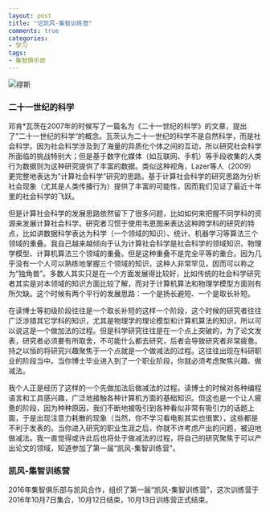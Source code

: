 ```yaml
---
layout: post
title: "记凯风-集智训练营"
comments: true
categories:
- 学习
tags:
- 集智俱乐部
---
```


![缪斯](http://oaf2qt3yk.bkt.clouddn.com/ed6c9d46333416093c4d0fd0e9712dc4.png)

### 二十一世纪的科学
邓肯*瓦茨在2007年的时候写了一篇名为《二十一世纪的科学》的文章，提出了”二十一世纪的科学“的概念。瓦茨认为二十一世纪的科学不是自然科学，而是社会科学。因为社会科学涉及到了海量的异质化个体之间的互动，所以研究社会科学所面临的挑战特别大；但是基于数字化媒体（如互联网、手机）等手段收集的人类行为数据则为这种研究提供了丰富的数据。类似这种视角，Lazer等人（2009）更完整地表达为”计算社会科学”研究的思路。基于计算社会科学的研究思路为分析社会现象（尤其是人类传播行为）提供了丰富的可能性，因而我们见证了最近十年里的社会科学的飞跃。

但是计算社会科学的发展思路依然留下了很多问题，比如如何来把握不同学科的资源来发展计算社会科学。研究者习惯于使用韦恩图来表达这种跨学科的研究的特点，比如讲数据科学表达为科学（一个领域的知识）、统计、机器学习等算法三个领域的重叠。我自己越来越倾向于认为计算社会科学是社会科学的领域知识、物理学模型、计算机算法三个领域的重叠。但是这种重叠不是完全平等的重合。因为几乎没有一个人可以熟练地掌握三个领域的知识，这种人非常罕见，因而可以称之为“独角兽”。多数人其实只是在一个方面发展得比较好，比如传统的社会科学研究者其实是对本领域的知识方面比较了解，而对于计算机算法和物理学模型方面则有所欠缺。这个时候有两个平行的发展思路：一个是扬长避短、一个是取长补短。

在读博士等初级阶段往往是一个取长补短的这样一个阶段，这个时候的研究者往往广泛涉猎其它学科的知识，尤其是物理学的理论模型和计算机算法的知识，所以可以说这是一个做加法的过程。但是科学研究往往是在一个点上突破的，为了论文发表，研究者必须要有所取舍，不可能什么都去研究，后者会导致研究者非常疲惫。持之以恒的将研究兴趣聚焦于一个点就是一个做减法的过程。这往往出现在科研职业的阶段当中。当你博士毕业进入到了一个职业阶段，你就必须考虑聚焦兴趣、做减法。

我个人正是经历了这样的一个先做加法后做减法的过程。读博士的时候对各种编程语言和工具感兴趣，广泛地接触各种计算机方面的基础知识。但这也是一个让人疲惫的阶段，因为种种原因，我们不断地被吸引到各种看似非常有吸引力的话题上面，于是出现注意力耗散的现象（当然，你不学习看电影其实也很累），这些都是不利于发表的。当你进入研究的职业生涯之后，你就不许考虑产出的问题，被迫地做减法。我一直觉得或许此后也将处于做减法的过程，将自己的研究聚焦于可以产出论文的领域，知道参加了第一届“凯风-集智训练营”。

### 凯风-集智训练营

2016年集智俱乐部与凯风合作，组织了第一届“凯风-集智训练营”，这次训练营于2016年10月7日集合，10月12日结束，10月13日训练营正式结束。
